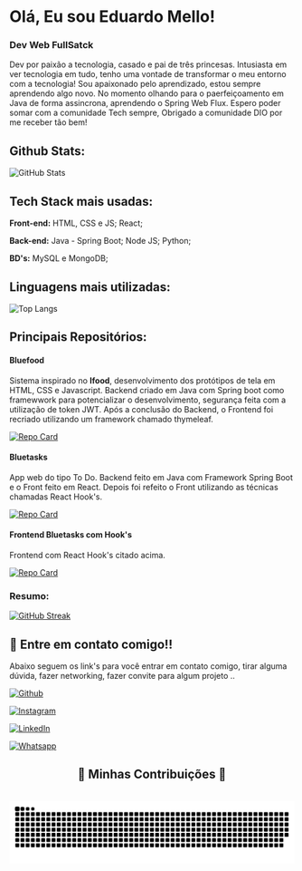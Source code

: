 # Olá, Eu sou Eduardo Mello!
### Dev Web FullSatck

Dev por paixão a tecnologia, casado e pai de três princesas. Intusiasta em ver tecnologia em tudo, tenho uma vontade de transformar o meu entorno com a tecnologia!
Sou apaixonado pelo aprendizado, estou sempre aprendendo algo novo. No momento olhando para o paerfeiçoamento em Java de forma assincrona, aprendendo o Spring Web Flux.
Espero poder somar com a comunidade Tech sempre, Obrigado a comunidade DIO por me receber tão bem!

## Github Stats:

![GitHub Stats](https://github-readme-stats.vercel.app/api?username=eduardomellog&theme=dracula&border_color=30A3DC&show_icons=true&icon_color=30A3DC&title_color=ff6e96&text_color=FFF)

## Tech Stack mais usadas:

**Front-end:** HTML, CSS e JS; React;

**Back-end:** Java - Spring Boot; Node JS; Python;

**BD's:** MySQL e MongoDB;


## Linguagens mais utilizadas:

![Top Langs](https://github-readme-stats-git-masterrstaa-rickstaa.vercel.app/api/top-langs/?username=eduardomellog&layout=compact&bg_color=282a36&border_color=30A3DC&title_color=ff6e96&text_color=FFF)


## Principais Repositórios:

#### Bluefood
Sistema inspirado no **Ifood**, desenvolvimento dos protótipos de tela em HTML, CSS e Javascript. Backend criado em Java com Spring boot como framewwork para potencializar o desenvolvimento, segurança feita com a utilização de token JWT. Após a conclusão do Backend, o Frontend foi recriado utilizando um framework chamado thymeleaf.

[![Repo Card](https://github-readme-stats.vercel.app/api/pin/?username=eduardomellog&repo=Bluefood-sistemaWeb&theme=dracula&border_color=30A3DC&show_icons=true&icon_color=30A3DC)](https://github.com/eduardomellog/Bluefood-sistemaWeb)

#### Bluetasks
App web do tipo To Do. Backend feito em Java com Framework Spring Boot e o Front feito em React. Depois foi refeito o Front utilizando as técnicas chamadas React Hook's.

[![Repo Card](https://github-readme-stats.vercel.app/api/pin/?username=eduardomellog&repo=BackEndBluetasks&theme=dracula&border_color=30A3DC&show_icons=true&icon_color=30A3DC)](https://github.com/eduardomellog/BackEndBluetasks)

#### Frontend Bluetasks com Hook's
Frontend com React Hook's citado acima.

[![Repo Card](https://github-readme-stats.vercel.app/api/pin/?username=eduardomellog&repo=FrontEndBlueTasksWithHooks&theme=dracula&border_color=30A3DC&show_icons=true&icon_color=30A3DC)](https://github.com/eduardomellog/FrontEndBlueTasksWithHooks)


### Resumo:

[![GitHub Streak](https://streak-stats.demolab.com/?user=eduardomellog&theme=dracula&border=30A3DC&dates=FFF)](https://git.io/streak-stats)


## 🔗 Entre em contato comigo!!

Abaixo seguem os link's para você entrar em contato comigo, tirar alguma dúvida, fazer networking, fazer convite para algum projeto ..

[![Github](https://img.shields.io/badge/Github-000?style=for-the-badge&logo=github)](https://www.facebook.com/eduardomellog/)

[![Instagram](https://img.shields.io/badge/Instagram-000?style=for-the-badge&logo=instagram)](https://www.instagram.com/deveduardo/)

[![LinkedIn](https://img.shields.io/badge/LinkedIn-000?style=for-the-badge&logo=linkedin)](https://www.linkedin.com/in/deveduardomello/)

[![Whatsapp](https://img.shields.io/badge/Whatsapp-000?style=for-the-badge&logo=whatsapp)](https://contate.me/deveduardomello)

##

<div align="center">
  <h2>🐍 Minhas Contribuições 🐍</h2>
  <br>
  <img alt="snake eating my contributions" src="https://raw.githubusercontent.com/eduardomellog/eduardomellog/output/github-contribution-grid-snake.svg" />
  
  <br/><br/><br/>
</div>
